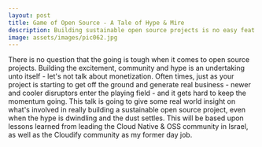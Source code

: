 ```yaml
---
layout: post
title: Game of Open Source - A Tale of Hype & Mire
description: Building sustainable open source projects is no easy feat.  This talk will dive into some of the challenges open source projects face, and what we can do to make them more sustainable in the long term.
image: assets/images/pic062.jpg
---
```



There is no question that the going is tough when it comes to open source projects. Building the excitement, community and hype is an undertaking unto itself - let's not talk about monetization. Often times, just as your project is starting to get off the ground and generate real business - newer and cooler disruptors enter the playing field - and it gets hard to keep the momentum going. This talk is going to give some real world insight on what's involved in really building a sustainable open source project, even when the hype is dwindling and the dust settles. This will be based upon lessons learned from leading the Cloud Native & OSS community in Israel, as well as the Cloudify community as my former day job.

